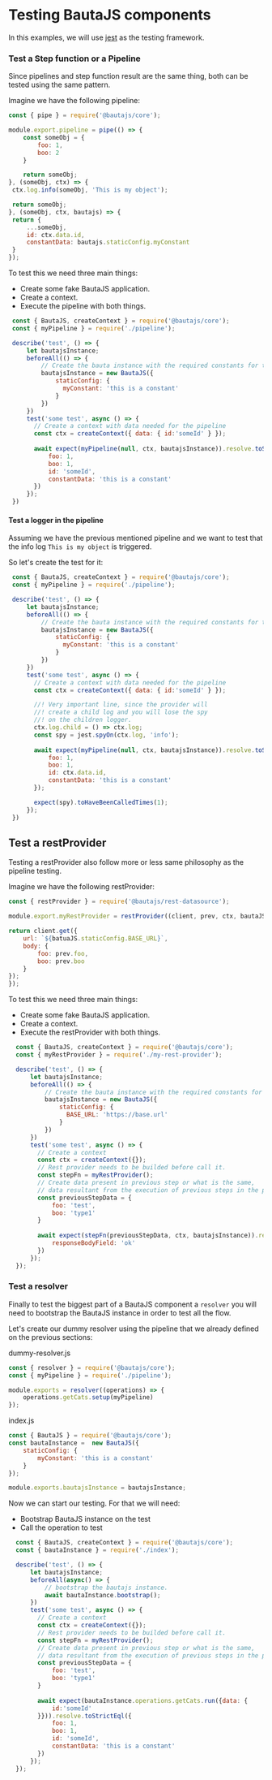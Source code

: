 # Testing BautaJS components

In this examples, we will use [jest](https://jestjs.io) as the testing framework.

### Test a Step function or a Pipeline

Since pipelines and step function result are the same thing, both can be tested using the same pattern.

Imagine we have the following pipeline:

```js
const { pipe } = require('@bautajs/core');

module.export.pipeline = pipe(() => {
    const someObj = {
        foo: 1,
        boo: 2
    }

    return someObj;
}, (someObj, ctx) => {
 ctx.log.info(someObj, 'This is my object');

 return someObj;
}, (someObj, ctx, bautajs) => {
 return {
     ...someObj,
     id: ctx.data.id,
     constantData: bautajs.staticConfig.myConstant
 }
});
```

To test this we need three main things:
 - Create some fake BautaJS application.
 - Create a context.
 - Execute the pipeline with both things.

 ```js
  const { BautaJS, createContext } = require('@bautajs/core');
  const { myPipeline } = require('./pipeline');

  describe('test', () => {
      let bautajsInstance;
      beforeAll(() => {
          // Create the bauta instance with the required constants for the pipeline.
          bautajsInstance = new BautaJS({
              staticConfig: {
                myConstant: 'this is a constant'
              }
          })
      })
      test('some test', async () => {
        // Create a context with data needed for the pipeline
        const ctx = createContext({ data: { id:'someId' } });
        
        await expect(myPipeline(null, ctx, bautajsInstance)).resolve.toStrictEql({
            foo: 1,
            boo: 1,
            id: 'someId',
            constantData: 'this is a constant'
        })
      });
  })
 ```

 #### Test a logger in the pipeline

 Assuming we have the previous mentioned pipeline and we want to test that the info log `This is my object` is triggered.

 So let's create the test for it:

 ```js
  const { BautaJS, createContext } = require('@bautajs/core');
  const { myPipeline } = require('./pipeline');

  describe('test', () => {
      let bautajsInstance;
      beforeAll(() => {
          // Create the bauta instance with the required constants for the pipeline.
          bautajsInstance = new BautaJS({
              staticConfig: {
                myConstant: 'this is a constant'
              }
          })
      })
      test('some test', async () => {
        // Create a context with data needed for the pipeline
        const ctx = createContext({ data: { id:'someId' } });

        //! Very important line, since the provider will 
        //! create a child log and you will lose the spy 
        //! on the children logger.
        ctx.log.child = () => ctx.log;
        const spy = jest.spyOn(ctx.log, 'info');
        
        await expect(myPipeline(null, ctx, bautajsInstance)).resolve.toStrictEql({
            foo: 1,
            boo: 1,
            id: ctx.data.id,
            constantData: 'this is a constant'
        });

        expect(spy).toHaveBeenCalledTimes(1);
      });
  })
 ```
 

## Test a restProvider

Testing a restProvider also follow more or less same philosophy as the pipeline testing.

Imagine we have the following restProvider:

```js
const { restProvider } = require('@bautajs/rest-datasource');

module.export.myRestProvider = restProvider((client, prev, ctx, bautaJS) => {

return client.get({
    url: `${batuaJS.staticConfig.BASE_URL}`,
    body: {
        foo: prev.foo,
        boo: prev.boo
    }
});
});
```

To test this we need three main things:
 - Create some fake BautaJS application.
 - Create a context.
 - Execute the restProvider with both things.

```js
  const { BautaJS, createContext } = require('@bautajs/core');
  const { myRestProvider } = require('./my-rest-provider');

  describe('test', () => {
      let bautajsInstance;
      beforeAll(() => {
          // Create the bauta instance with the required constants for the pipeline.
          bautajsInstance = new BautaJS({
              staticConfig: {
                BASE_URL: 'https://base.url'
              }
          })
      })
      test('some test', async () => {
        // Create a context
        const ctx = createContext({});
        // Rest provider needs to be builded before call it.
        const stepFn = myRestProvider();
        // Create data present in previous step or what is the same,
        // data resultant from the execution of previous steps in the pipeline we will plug in this rest call.
        const previousStepData = {
            foo: 'test',
            boo: 'type1'
        }
        
        await expect(stepFn(previousStepData, ctx, bautajsInstance)).resolve.toStrictEql({
            responseBodyField: 'ok'
        })
      });
  });
```

### Test a resolver

Finally to test the biggest part of a BautaJS component a `resolver` you will need to bootstrap the BautaJS instance in order to test all the flow.

Let's create our dummy resolver using the pipeline that we already defined on the previous sections:

dummy-resolver.js
```js
const { resolver } = require('@bautajs/core');
const { myPipeline } = require('./pipeline');

module.exports = resolver((operations) => {
    operations.getCats.setup(myPipeline)
});
```

index.js
```js
const { BautaJS } = require('@bautajs/core');
const bautaInstance =  new BautaJS({
    staticConfig: {
        myConstant: 'this is a constant'
    }
});

module.exports.bautajsInstance = bautajsInstance;
```

Now we can start our testing. For that we will need:

- Bootstrap BautaJS instance on the test
- Call the operation to test

```js
  const { BautaJS, createContext } = require('@bautajs/core');
  const { bautaInstance } = require('./index');

  describe('test', () => {
      let bautajsInstance;
      beforeAll(async() => {
          // bootstrap the bautajs instance.
          await bautaInstance.bootstrap();
      })
      test('some test', async () => {
        // Create a context
        const ctx = createContext({});
        // Rest provider needs to be builded before call it.
        const stepFn = myRestProvider();
        // Create data present in previous step or what is the same,
        // data resultant from the execution of previous steps in the pipeline we will plug in this rest call.
        const previousStepData = {
            foo: 'test',
            boo: 'type1'
        }
        
        await expect(bautaInstance.operations.getCats.run({data: {
            id:'someId'
        }})).resolve.toStrictEql({
            foo: 1,
            boo: 1,
            id: 'someId',
            constantData: 'this is a constant'
        })
      });
  });
```

